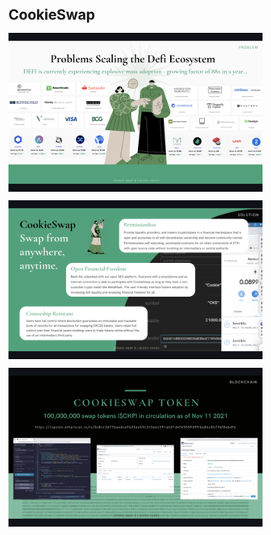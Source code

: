 # CookieSwap

![](https://github.com/lucylow/CookieSwap/blob/main/images/Screen%20Shot%202021-11-12%20at%208.11.09%20PM.png?raw=true)

![](https://github.com/lucylow/CookieSwap/blob/main/images/Screen%20Shot%202021-11-12%20at%208.11.30%20PM.png?raw=true)

![](https://github.com/lucylow/CookieSwap/blob/main/images/Screen%20Shot%202021-11-12%20at%208.11.44%20PM.png?raw=true)
